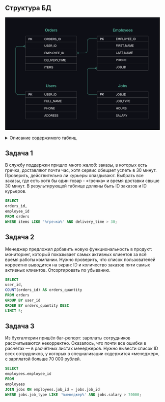 ## Структура БД
![DB_scheme](/assets/Delivery_service_DB.png?raw=true "Структура БД")

<details> 
  <summary>Описание содержимого таблиц</summary>
  Таблица Orders —  все доставленные заказы:   

- ORDERS_ID — ID заказов, int   
- USER_ID — ID пользователей, int   
- EMPLOYEE_ID — ID сотрудников, int
- DELIVERY_TIME — время доставки в минутах, int
- ITEMS — список товаров, char

Таблица Users — пользователи:   
- USER_ID — ID пользователей, int
- FULL_NAME — полное ФИО пользователя, char
- PHONE — номер телефона пользователя, char
- ADDRESS — адрес пользователя, char

Таблица Employees — работники:
- EMPLOYEE_ID — ID сотрудника, int
- FIRST_NAME —имя сотрудника, char
- LAST_NAME — фамилия сотрудника, char
- PHONE — телефон сотрудника, char
- JOB_ID — ID специализации, int

Таблица Jobs — типы работ в сервисе:
- JOB_ID — ID специализации, int
- JOB_TYPE — тип специализации, char
- HOURS — число рабочих часов в неделю, int
- SALARY — зарплата сотрудника с данной специализацией в рублях, int
</details>

## Задача 1
В службу поддержки пришло много жалоб: заказы, в которых есть гречка, доставляют почти час, хотя сервис обещает успеть в 30 минут. Проверить, действительно ли курьеры опаздывают. Выбрать все заказы, где есть хотя бы один товар - «гречка» и время доставки свыше 30 минут. В результирующей таблице должны быть ID заказов и ID курьеров.

```SQL
SELECT
orders_id,
employee_id
FROM orders
WHERE items LIKE '%гречка%' AND delivery_time > 30;
```

## Задача 2
Менеджер предложил добавить новую функциональность в продукт: мониторинг, который показывает самых активных клиентов за всё время работы компании. Нужно проверить, что список пользователей корректно выводится на экран: ID и количество заказов пяти самых активных клиентов. Отсортировать по убыванию.

```SQL
SELECT
user_id,
COUNT(orders_id) AS orders_quantity
FROM orders
GROUP BY user_id
ORDER BY orders_quantity DESC
LIMIT 5;
```

## Задача 3
Из бухгалтерии пришёл баг-репорт: зарплаты сотрудников рассчитываются некорректно. Оказалось, что почти все ошибки в расчётах — в расчётных листах менеджеров. Нужно вывести список ID всех сотрудников, у которых в специализации содержится «менеджер», с зарплатой больше 70 000 рублей.

```SQL
SELECT
employees.employee_id
FROM
employees
JOIN jobs ON employees.job_id = jobs.job_id
WHERE jobs.job_type LIKE '%менеджер%' AND jobs.salary > 70000;
```